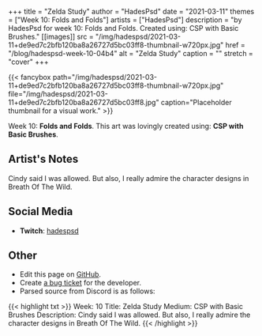 +++
title =       "Zelda Study"
author =      "HadesPsd"
date =        "2021-03-11"
themes =      ["Week 10: Folds and Folds"]
artists =     ["HadesPsd"]
description = "by HadesPsd for week 10: Folds and Folds. Created using: CSP with Basic Brushes."
[[images]]
      src = "/img/hadespsd/2021-03-11+de9ed7c2bfb120ba8a26727d5bc03ff8-thumbnail-w720px.jpg"
      href = "/blog/hadespsd-week-10-04b4"
      alt = "Zelda Study"
      caption = ""
      stretch = "cover"
+++


{{< fancybox path="/img/hadespsd/2021-03-11+de9ed7c2bfb120ba8a26727d5bc03ff8-thumbnail-w720px.jpg" file="/img/hadespsd/2021-03-11+de9ed7c2bfb120ba8a26727d5bc03ff8.jpg" caption="Placeholder thumbnail for a visual work." >}}


Week 10: **Folds and Folds**. This art was lovingly created using: **CSP with Basic Brushes**.

## Artist's Notes

Cindy said I was allowed. But also, I really admire the character designs in Breath Of The Wild.

## Social Media

- **Twitch**: <a href='https://twitch.tv/hadespsd' target='_blank'>hadespsd</a>

## Other

- Edit this page on [GitHub](https://github.com/teaminkling/web-refresh/edit/main/content/blog/hadespsd-week-10-04b4.md).
- Create [a bug ticket](https://github.com/teaminkling/web-refresh/issues/new?assignees=&labels=bug&template=problem-report.md&title=) for the developer.
- Parsed source from Discord is as follows:

{{< highlight txt >}}
Week: 10 
Title: Zelda Study
Medium: CSP with Basic Brushes 
Description: Cindy said I was allowed. But also, I really admire the character designs in Breath Of The Wild.
{{< /highlight >}}